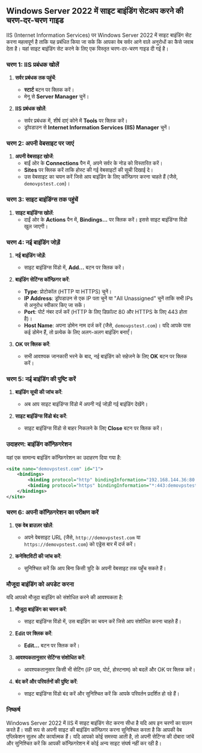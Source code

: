 ## Windows Server 2022 में साइट बाइंडिंग सेटअप करने की चरण-दर-चरण गाइड

IIS (Internet Information Services) पर Windows Server 2022 में साइट बाइंडिंग सेट करना महत्वपूर्ण है ताकि यह प्रबंधित किया जा सके कि आपका वेब सर्वर आने वाले अनुरोधों का कैसे जवाब देता है। यहां साइट बाइंडिंग सेट करने के लिए एक विस्तृत चरण-दर-चरण गाइड दी गई है।

### चरण 1: IIS प्रबंधक खोलें
1. **सर्वर प्रबंधक तक पहुंचें**:
   - **स्टार्ट** बटन पर क्लिक करें।
   - मेनू से **Server Manager** चुनें।

2. **IIS प्रबंधक खोलें**:
   - सर्वर प्रबंधक में, शीर्ष दाएं कोने में **Tools** पर क्लिक करें।
   - ड्रॉपडाउन से **Internet Information Services (IIS) Manager** चुनें।

### चरण 2: अपनी वेबसाइट पर जाएं
1. **अपनी वेबसाइट खोजें**:
   - बाईं ओर के **Connections** पैन में, अपने सर्वर के नोड को विस्तारित करें।
   - **Sites** पर क्लिक करें ताकि होस्ट की गई वेबसाइटों की सूची दिखाई दे।
   - उस वेबसाइट का चयन करें जिसे आप बाइंडिंग के लिए कॉन्फ़िगर करना चाहते हैं (जैसे, `demovpstest.com`)।

### चरण 3: साइट बाइंडिंग्स तक पहुंचें
1. **साइट बाइंडिंग्स खोलें**:
   - दाईं ओर के **Actions** पैन में, **Bindings...** पर क्लिक करें। इससे साइट बाइंडिंग्स विंडो खुल जाएगी।

### चरण 4: नई बाइंडिंग जोड़ें
1. **नई बाइंडिंग जोड़ें**:
   - साइट बाइंडिंग्स विंडो में, **Add...** बटन पर क्लिक करें।

2. **बाइंडिंग सेटिंग्स कॉन्फ़िगर करें**:
   - **Type**: प्रोटोकॉल (HTTP या HTTPS) चुनें।
   - **IP Address**: ड्रॉपडाउन से एक IP पता चुनें या "All Unassigned" चुनें ताकि सभी IPs से अनुरोध स्वीकार किए जा सकें।
   - **Port**: पोर्ट नंबर दर्ज करें (HTTP के लिए डिफ़ॉल्ट 80 और HTTPS के लिए 443 होता है)।
   - **Host Name**: अपना डोमेन नाम दर्ज करें (जैसे, `demovpstest.com`)। यदि आपके पास कई डोमेन हैं, तो प्रत्येक के लिए अलग-अलग बाइंडिंग बनाएँ।

3. **OK पर क्लिक करें**:
   - सभी आवश्यक जानकारी भरने के बाद, नई बाइंडिंग को सहेजने के लिए **OK** बटन पर क्लिक करें।

### चरण 5: नई बाइंडिंग की पुष्टि करें
1. **बाइंडिंग सूची की जांच करें**:
   - अब आप साइट बाइंडिंग्स विंडो में अपनी नई जोड़ी गई बाइंडिंग देखेंगे।
   
2. **साइट बाइंडिंग्स विंडो बंद करें**:
   - साइट बाइंडिंग्स विंडो से बाहर निकलने के लिए **Close** बटन पर क्लिक करें।

### उदाहरण: बाइंडिंग कॉन्फ़िगरेशन
यहां एक सामान्य बाइंडिंग कॉन्फ़िगरेशन का उदाहरण दिया गया है:

```xml
<site name="demovpstest.com" id="1">
    <bindings>
        <binding protocol="http" bindingInformation="192.168.144.36:80:demovpstest.com" />
        <binding protocol="https" bindingInformation="*:443:demovpstest.com" />
    </bindings>
</site>
```

### चरण 6: अपनी कॉन्फ़िगरेशन का परीक्षण करें
1. **एक वेब ब्राउज़र खोलें**:
   - अपने वेबसाइट URL (जैसे, `http://demovpstest.com` या `https://demovpstest.com`) को एड्रेस बार में दर्ज करें।
   
2. **कनेक्टिविटी की जांच करें**:
   - सुनिश्चित करें कि आप बिना किसी त्रुटि के अपनी वेबसाइट तक पहुँच सकते हैं।

### मौजूदा बाइंडिंग को अपडेट करना
यदि आपको मौजूदा बाइंडिंग को संशोधित करने की आवश्यकता है:

1. **मौजूदा बाइंडिंग का चयन करें**:
   - साइट बाइंडिंग्स विंडो में, उस बाइंडिंग का चयन करें जिसे आप संशोधित करना चाहते हैं।

2. **Edit पर क्लिक करें**:
   - **Edit...** बटन पर क्लिक करें।

3. **आवश्यकतानुसार सेटिंग्स संशोधित करें**:
   - आवश्यकतानुसार किसी भी सेटिंग (IP पता, पोर्ट, होस्टनाम) को बदलें और OK पर क्लिक करें।

4. **बंद करें और परिवर्तनों की पुष्टि करें**:
   - साइट बाइंडिंग्स विंडो बंद करें और सुनिश्चित करें कि आपके परिवर्तन प्रदर्शित हो रहे हैं।

### निष्कर्ष
Windows Server 2022 में IIS में साइट बाइंडिंग सेट करना सीधा है यदि आप इन चरणों का पालन करते हैं। सही रूप से अपनी साइट की बाइंडिंग कॉन्फ़िगर करना सुनिश्चित करता है कि आपकी वेब एप्लिकेशन सुलभ और कार्यात्मक हैं। यदि आपको कोई समस्या आती है, तो अपनी सेटिंग्स की दोबारा जांचें और सुनिश्चित करें कि आपकी कॉन्फ़िगरेशन में कोई अन्य साइट संघर्ष नहीं कर रही है।
